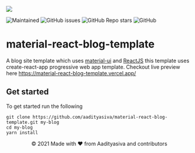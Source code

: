 ![](https://i.imgur.com/UqvFaGc.png)

<img alt="Maintained" src="https://img.shields.io/badge/Maintained-Yes-brightgreen?style=for-the-badge"> <img alt="GitHub issues" src="https://img.shields.io/github/issues/aadityasivaS/material-react-blog-template?style=for-the-badge"> <img alt="GitHub Repo stars" src="https://img.shields.io/github/stars/aadityasivaS/material-react-blog-template?logo=github&style=for-the-badge"> <img alt="GitHub" src="https://img.shields.io/github/license/aadityasivaS/material-react-blog-template?color=red&style=for-the-badge">

# material-react-blog-template
A blog site template which uses [material-ui](https://material-ui.com/) and [ReactJS](https://reactjs.org/) this template uses create-react-app progressive web app template. Checkout live preview here https://material-react-blog-template.vercel.app/

## Get started
To get started run the following
```
git clone https://github.com/aadityasiva/material-react-blog-template.git my-blog
cd my-blog
yarn install
```
<p align="center">© 2021 Made with ❤ from Aadityasiva and contributors</p>
